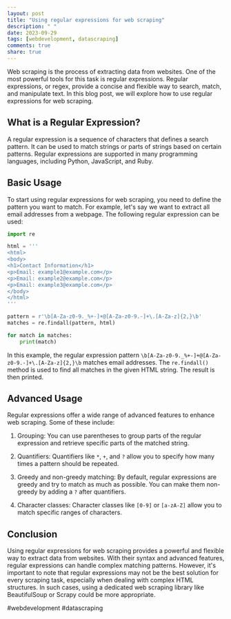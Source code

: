 ```yaml
---
layout: post
title: "Using regular expressions for web scraping"
description: " "
date: 2023-09-29
tags: [webdevelopment, datascraping]
comments: true
share: true
---
```


Web scraping is the process of extracting data from websites. One of the most powerful tools for this task is regular expressions. Regular expressions, or regex, provide a concise and flexible way to search, match, and manipulate text. In this blog post, we will explore how to use regular expressions for web scraping.

## What is a Regular Expression?

A regular expression is a sequence of characters that defines a search pattern. It can be used to match strings or parts of strings based on certain patterns. Regular expressions are supported in many programming languages, including Python, JavaScript, and Ruby.

## Basic Usage

To start using regular expressions for web scraping, you need to define the pattern you want to match. For example, let's say we want to extract all email addresses from a webpage. The following regular expression can be used:

```python
import re

html = '''
<html>
<body>
<h1>Contact Information</h1>
<p>Email: example1@example.com</p>
<p>Email: example2@example.com</p>
<p>Email: example3@example.com</p>
</body>
</html>
'''

pattern = r'\b[A-Za-z0-9._%+-]+@[A-Za-z0-9.-]+\.[A-Za-z]{2,}\b'
matches = re.findall(pattern, html)

for match in matches:
    print(match)
```

In this example, the regular expression pattern `\b[A-Za-z0-9._%+-]+@[A-Za-z0-9.-]+\.[A-Za-z]{2,}\b` matches email addresses. The `re.findall()` method is used to find all matches in the given HTML string. The result is then printed.

## Advanced Usage

Regular expressions offer a wide range of advanced features to enhance web scraping. Some of these include:

1. Grouping: You can use parentheses to group parts of the regular expression and retrieve specific parts of the matched string.

2. Quantifiers: Quantifiers like `*`, `+`, and `?` allow you to specify how many times a pattern should be repeated.

3. Greedy and non-greedy matching: By default, regular expressions are greedy and try to match as much as possible. You can make them non-greedy by adding a `?` after quantifiers.

4. Character classes: Character classes like `[0-9]` or `[a-zA-Z]` allow you to match specific ranges of characters.

## Conclusion

Using regular expressions for web scraping provides a powerful and flexible way to extract data from websites. With their syntax and advanced features, regular expressions can handle complex matching patterns. However, it's important to note that regular expressions may not be the best solution for every scraping task, especially when dealing with complex HTML structures. In such cases, using a dedicated web scraping library like BeautifulSoup or Scrapy could be more appropriate.

#webdevelopment #datascraping